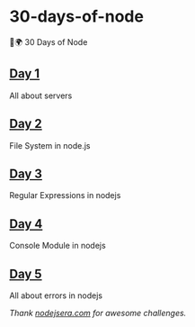 # 30-days-of-node

🚀🌍 30 Days of Node

## [Day 1](https://github.com/cuongw/30-days-of-node/tree/master/day1)

All about servers

## [Day 2](https://github.com/cuongw/30-days-of-node/tree/master/day2)

File System in node.js

## [Day 3](https://github.com/cuongw/30-days-of-node/tree/master/day3)

Regular Expressions in nodejs

## [Day 4](https://github.com/cuongw/30-days-of-node/tree/master/day4)

Console Module in nodejs

## [Day 5](https://github.com/cuongw/30-days-of-node/tree/master/day5)

All about errors in nodejs

_Thank [nodejsera.com](https://www.nodejsera.com/30-days-of-node.html) for awesome challenges._
